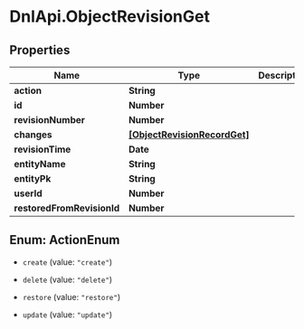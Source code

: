 # DnlApi.ObjectRevisionGet

## Properties
Name | Type | Description | Notes
------------ | ------------- | ------------- | -------------
**action** | **String** |  | [optional] 
**id** | **Number** |  | [optional] 
**revisionNumber** | **Number** |  | 
**changes** | [**[ObjectRevisionRecordGet]**](ObjectRevisionRecordGet.md) |  | [optional] 
**revisionTime** | **Date** |  | [optional] 
**entityName** | **String** |  | 
**entityPk** | **String** |  | 
**userId** | **Number** |  | 
**restoredFromRevisionId** | **Number** |  | [optional] 


<a name="ActionEnum"></a>
## Enum: ActionEnum


* `create` (value: `"create"`)

* `delete` (value: `"delete"`)

* `restore` (value: `"restore"`)

* `update` (value: `"update"`)




